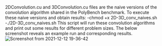 2DConvolution.cu and 3DConvolution.cu files are the naive versions of the convolution algorithm shared in the PolyBench benchmark. 
To execute these naive versions and obtain results:
  -chmod +x 2D-3D_conv_naives.sh
  -./2D-3D_conv_naives.sh
This script will run these convolution algorithms and print out some results for different problem sizes. The below screenshot reveals an example run and corresponding results.
![Screenshot from 2021-12-12 19-36-42](https://user-images.githubusercontent.com/73446582/145721253-82aeb0f9-e1ac-436e-a6eb-c03c57c437b8.png)
